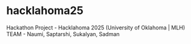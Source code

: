 # hacklahoma25

Hackathon Project - Hacklahoma 2025 (University of Oklahoma | MLH)
TEAM - Naumi, Saptarshi, Sukalyan, Sadman
